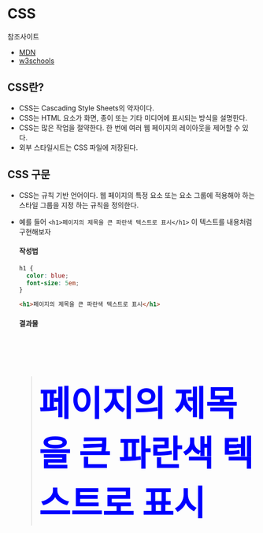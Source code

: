 # CSS

참조사이트

- [MDN](https://developer.mozilla.org/ko/docs/Web/CSS)
- [w3schools](https://www.w3schools.com/css/css_intro.asp)

## CSS란?

- CSS는 Cascading Style Sheets의 약자이다.
- CSS는 HTML 요소가 화면, 종이 또는 기타 미디어에 표시되는 방식을 설명한다.
- CSS는 많은 작업을 절약한다. 한 번에 여러 웹 페이지의 레이아웃을 제어할 수 있다.
- 외부 스타일시트는 CSS 파일에 저장된다.

## CSS 구문

- CSS는 규칙 기반 언어이다. 웹 페이지의 특정 요소 또는 요소 그룹에 적용해야 하는 스타일 그룹을 지정 하는 규칙을 정의한다.
- 예를 들어 `<h1>페이지의 제목을 큰 파란색 텍스트로 표시</h1>` 이 텍스트를 내용처럼 구현해보자

  #### 작성법

  ```css
  h1 {
    color: blue;
    font-size: 5em;
  }
  ```

  ```html
  <h1>페이지의 제목을 큰 파란색 텍스트로 표시</h1>
  ```

  #### 결과물

  > <h1 style="color:blue; font-size:5em;">페이지의 제목을 큰 파란색 텍스트로 표시</h1>
